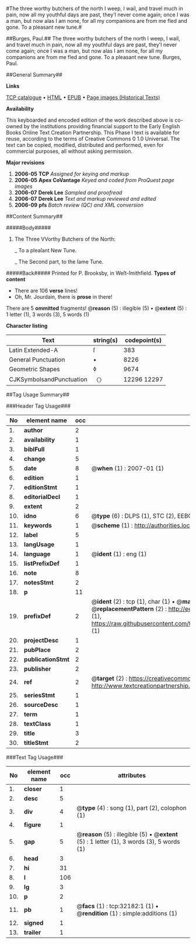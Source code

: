 #The three worthy butchers of the north I weep, I wail, and travel much in pain, now all my youthful days are past, they'l never come again; once I was a man, but now alas I am none, for all my companions are from me fled and gone. To a pleasant new tune.#

##Burges, Paul.##
The three worthy butchers of the north I weep, I wail, and travel much in pain, now all my youthful days are past, they'l never come again; once I was a man, but now alas I am none, for all my companions are from me fled and gone. To a pleasant new tune.
Burges, Paul.

##General Summary##

**Links**

[TCP catalogue](http://www.ota.ox.ac.uk/tcp/)  • 
[HTML](http://tei.it.ox.ac.uk/tcp/Texts-HTML/free/A30/A30294.html)  • 
[EPUB](http://tei.it.ox.ac.uk/tcp/Texts-EPUB/free/A30/A30294.epub) • 
[Page images (Historical Texts)](https://data.historicaltexts.jisc.ac.uk/view?pubId=eebo-99827759e&pageId=eebo-99827759e-32182-1)

**Availability**

This keyboarded and encoded edition of the
	       work described above is co-owned by the institutions
	       providing financial support to the Early English Books
	       Online Text Creation Partnership. This Phase I text is
	       available for reuse, according to the terms of Creative
	       Commons 0 1.0 Universal. The text can be copied,
	       modified, distributed and performed, even for
	       commercial purposes, all without asking permission.

**Major revisions**

1. __2006-05__ __TCP__ *Assigned for keying and markup*
1. __2006-05__ __Apex CoVantage__ *Keyed and coded from ProQuest page images*
1. __2006-07__ __Derek Lee__ *Sampled and proofread*
1. __2006-07__ __Derek Lee__ *Text and markup reviewed and edited*
1. __2006-09__ __pfs__ *Batch review (QC) and XML conversion*

##Content Summary##

#####Body#####

1. The Three VVorthy Butchers of the North:

    _ To a pleaſant New Tune.

    _ The Second part, to the ſame Tune.

#####Back#####
Printed for P. Brooksby, in Weſt-ſmithfield.
**Types of content**

  * There are 106 **verse** lines!
  * Oh, Mr. Jourdain, there is **prose** in there!

There are 5 **ommitted** fragments! 
 @__reason__ (5) : illegible (5)  •  @__extent__ (5) : 1 letter (1), 3 words (3), 5 words (1)

**Character listing**


|Text|string(s)|codepoint(s)|
|---|---|---|
|Latin Extended-A|ſ|383|
|General Punctuation|•|8226|
|Geometric Shapes|◊|9674|
|CJKSymbolsandPunctuation|〈〉|12296 12297|

##Tag Usage Summary##

###Header Tag Usage###

|No|element name|occ|attributes|
|---|---|---|---|
|1.|__author__|2||
|2.|__availability__|1||
|3.|__biblFull__|1||
|4.|__change__|5||
|5.|__date__|8| @__when__ (1) : 2007-01 (1)|
|6.|__edition__|1||
|7.|__editionStmt__|1||
|8.|__editorialDecl__|1||
|9.|__extent__|2||
|10.|__idno__|6| @__type__ (6) : DLPS (1), STC (2), EEBO-CITATION (1), PROQUEST (1), VID (1)|
|11.|__keywords__|1| @__scheme__ (1) : http://authorities.loc.gov/ (1)|
|12.|__label__|5||
|13.|__langUsage__|1||
|14.|__language__|1| @__ident__ (1) : eng (1)|
|15.|__listPrefixDef__|1||
|16.|__note__|8||
|17.|__notesStmt__|2||
|18.|__p__|11||
|19.|__prefixDef__|2| @__ident__ (2) : tcp (1), char (1)  •  @__matchPattern__ (2) : ([0-9\-]+):([0-9IVX]+) (1), (.+) (1)  •  @__replacementPattern__ (2) : http://eebo.chadwyck.com/downloadtiff?vid=$1&page=$2 (1), https://raw.githubusercontent.com/textcreationpartnership/Texts/master/tcpchars.xml#$1 (1)|
|20.|__projectDesc__|1||
|21.|__pubPlace__|2||
|22.|__publicationStmt__|2||
|23.|__publisher__|2||
|24.|__ref__|2| @__target__ (2) : https://creativecommons.org/publicdomain/zero/1.0/ (1), http://www.textcreationpartnership.org/docs/. (1)|
|25.|__seriesStmt__|1||
|26.|__sourceDesc__|1||
|27.|__term__|1||
|28.|__textClass__|1||
|29.|__title__|3||
|30.|__titleStmt__|2||


###Text Tag Usage###

|No|element name|occ|attributes|
|---|---|---|---|
|1.|__closer__|1||
|2.|__desc__|5||
|3.|__div__|4| @__type__ (4) : song (1), part (2), colophon (1)|
|4.|__figure__|1||
|5.|__gap__|5| @__reason__ (5) : illegible (5)  •  @__extent__ (5) : 1 letter (1), 3 words (3), 5 words (1)|
|6.|__head__|3||
|7.|__hi__|31||
|8.|__l__|106||
|9.|__lg__|3||
|10.|__p__|2||
|11.|__pb__|1| @__facs__ (1) : tcp:32182:1 (1)  •  @__rendition__ (1) : simple:additions (1)|
|12.|__signed__|1||
|13.|__trailer__|1||
